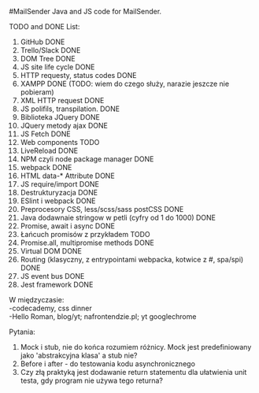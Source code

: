 #MailSender
Java and JS code for MailSender.

TODO and DONE List:
1. GitHub DONE 
2. Trello/Slack DONE 
3. DOM Tree DONE 
4. JS site life cycle DONE 
5. HTTP requesty, status codes DONE 
6. XAMPP DONE (TODO: wiem do czego służy, narazie jeszcze nie pobieram)
7. XML HTTP request DONE 
8. JS polifils, transpilation. DONE 
9. Biblioteka JQuery DONE 
10. JQuery metody ajax DONE 
11. JS Fetch DONE
12. Web components TODO
13. LiveReload DONE 
14. NPM czyli node package manager DONE
15. webpack DONE
16. HTML data-* Attribute DONE
17. JS require/import DONE
18. Destrukturyzacja DONE 
19. ESlint i webpack DONE
20. Preprocesory CSS, less/scss/sass postCSS DONE
21. Java dodawnaie stringow w petli (cyfry od 1 do 1000) DONE
22. Promise, await i async DONE
23. Łańcuch promisów z przykładem TODO
24. Promise.all, multipromise methods DONE 
25. Virtual DOM DONE
26. Routing (klasyczny, z entrypointami webpacka, kotwice z #, spa/spi) DONE
27. JS event bus DONE
28. Jest framework DONE

W międzyczasie:  
-codecademy, css dinner  
-Hello Roman, blog/yt; nafrontendzie.pl; yt googlechrome

Pytania:
1. Mock i stub, nie do końca rozumiem różnicy. Mock jest predefiniowany jako 'abstrakcyjna klasa' a stub nie?
2. Before i after - do testowania kodu asynchronicznego
3. Czy złą praktyką jest dodawanie return statementu dla ułatwienia unit testa, gdy program nie używa tego returna?